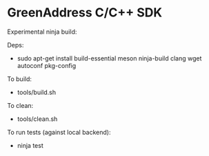 # GreenAddress C/C++ SDK

Experimental ninja build:

Deps:

* sudo apt-get install build-essential meson ninja-build clang wget autoconf pkg-config

To build:

* tools/build.sh

To clean:

* tools/clean.sh

To run tests (against local backend):

* ninja test
